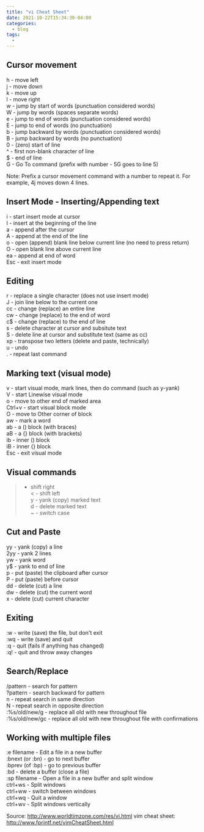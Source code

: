 ```yaml
---
title: "vi Cheat Sheet"
date: 2021-10-22T15:34:30-04:00
categories:
  - blog
tags:
  - 
---
```

## Cursor movement

h - move left  
j - move down  
k - move up  
l - move right  
w - jump by start of words (punctuation considered words)  
W - jump by words (spaces separate words)  
e - jump to end of words (punctuation considered words)  
E - jump to end of words (no punctuation)  
b - jump backward by words (punctuation considered words)  
B - jump backward by words (no punctuation)  
0 - (zero) start of line  
^ - first non-blank character of line  
$ - end of line  
G - Go To command (prefix with number - 5G goes to line 5)  

Note: Prefix a cursor movement command with a number to repeat it. For example, 4j moves down 4 lines.

## Insert Mode - Inserting/Appending text

i - start insert mode at cursor  
I - insert at the beginning of the line  
a - append after the cursor  
A - append at the end of the line  
o - open (append) blank line below current line (no need to press return)  
O - open blank line above current line  
ea - append at end of word  
Esc - exit insert mode  

## Editing

r - replace a single character (does not use insert mode)  
J - join line below to the current one  
cc - change (replace) an entire line  
cw - change (replace) to the end of word  
c$ - change (replace) to the end of line  
s - delete character at cursor and subsitute text  
S - delete line at cursor and substitute text (same as cc)  
xp - transpose two letters (delete and paste, technically)  
u - undo  
. - repeat last command  

## Marking text (visual mode)

v - start visual mode, mark lines, then do command (such as y-yank)  
V - start Linewise visual mode  
o - move to other end of marked area  
Ctrl+v - start visual block mode  
O - move to Other corner of block  
aw - mark a word  
ab - a () block (with braces)  
aB - a {} block (with brackets)  
ib - inner () block  
iB - inner {} block  
Esc - exit visual mode  

## Visual commands

> - shift right  
< - shift left  
y - yank (copy) marked text  
d - delete marked text  
~ - switch case  

## Cut and Paste

yy - yank (copy) a line  
2yy - yank 2 lines  
yw - yank word  
y$ - yank to end of line  
p - put (paste) the clipboard after cursor  
P - put (paste) before cursor  
dd - delete (cut) a line  
dw - delete (cut) the current word  
x - delete (cut) current character  

## Exiting

:w - write (save) the file, but don't exit  
:wq - write (save) and quit  
:q - quit (fails if anything has changed)  
:q! - quit and throw away changes  

## Search/Replace

/pattern - search for pattern  
?pattern - search backward for pattern  
n - repeat search in same direction  
N - repeat search in opposite direction  
:%s/old/new/g - replace all old with new throughout file  
:%s/old/new/gc - replace all old with new throughout file with confirmations  

## Working with multiple files

:e filename - Edit a file in a new buffer  
:bnext (or :bn) - go to next buffer  
:bprev (of :bp) - go to previous buffer  
:bd - delete a buffer (close a file)  
:sp filename - Open a file in a new buffer and split window  
ctrl+ws - Split windows  
ctrl+ww - switch between windows  
ctrl+wq - Quit a window  
ctrl+wv - Split windows vertically  

Source: http://www.worldtimzone.com/res/vi.html
vim cheat sheet: http://www.fprintf.net/vimCheatSheet.html